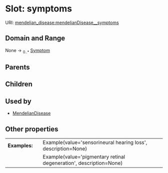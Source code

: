 
# Slot: symptoms




URI: [mendelian_disease:mendelianDisease__symptoms](http://w3id.org/ontogpt/mendelian_disease/mendelianDisease__symptoms)


## Domain and Range

None &#8594;  <sub>0..\*</sub> [Symptom](Symptom.md)

## Parents


## Children


## Used by

 * [MendelianDisease](MendelianDisease.md)

## Other properties

|  |  |  |
| --- | --- | --- |
| **Examples:** | | Example(value='sensorineural hearing loss', description=None) |
|  | | Example(value='pigmentary retinal degeneration', description=None) |

